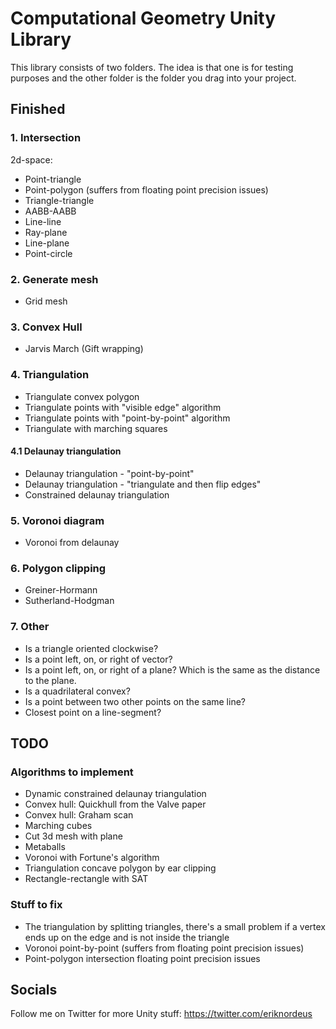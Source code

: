 # Computational Geometry Unity Library

This library consists of two folders. The idea is that one is for testing purposes and the other folder is the folder you drag into your project. 


## Finished


### 1. Intersection

2d-space:
* Point-triangle 	
* Point-polygon (suffers from floating point precision issues) 
* Triangle-triangle		
* AABB-AABB 			
* Line-line 					
* Ray-plane 					
* Line-plane 			
* Point-circle 				


### 2. Generate mesh

* Grid mesh	


### 3. Convex Hull

* Jarvis March (Gift wrapping)


### 4. Triangulation

* Triangulate convex polygon 
* Triangulate points with "visible edge" algorithm 
* Triangulate points with "point-by-point" algorithm 
* Triangulate with marching squares

#### 4.1 Delaunay triangulation

* Delaunay triangulation - "point-by-point" 
* Delaunay triangulation - "triangulate and then flip edges" 
* Constrained delaunay triangulation 


### 5. Voronoi diagram

* Voronoi from delaunay


### 6. Polygon clipping

* Greiner-Hormann 
* Sutherland-Hodgman 


### 7. Other

* Is a triangle oriented clockwise? 
* Is a point left, on, or right of vector? 
* Is a point left, on, or right of a plane? Which is the same as the distance to the plane. 
* Is a quadrilateral convex? 
* Is a point between two other points on the same line? 
* Closest point on a line-segment? 


## TODO

### Algorithms to implement

* Dynamic constrained delaunay triangulation
* Convex hull: Quickhull from the Valve paper
* Convex hull: Graham scan
* Marching cubes
* Cut 3d mesh with plane
* Metaballs
* Voronoi with Fortune's algorithm
* Triangulation concave polygon by ear clipping
* Rectangle-rectangle with SAT

### Stuff to fix

* The triangulation by splitting triangles, there's a small problem if a vertex ends up on the edge and is not inside the triangle
* Voronoi point-by-point (suffers from floating point precision issues)
* Point-polygon intersection floating point precision issues


## Socials

Follow me on Twitter for more Unity stuff: https://twitter.com/eriknordeus
